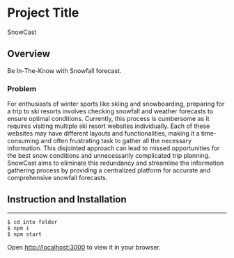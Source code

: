 # Project Title
SnowCast

## Overview

Be In-The-Know with Snowfall forecast.

### Problem

For enthusiasts of winter sports like skiing and snowboarding, preparing for a trip to ski resorts involves checking snowfall and weather forecasts to ensure optimal conditions. Currently, this process is cumbersome as it requires visiting multiple ski resort websites individually. Each of these websites may have different layouts and functionalities, making it a time-consuming and often frustrating task to gather all the necessary information. This disjointed approach can lead to missed opportunities for the best snow conditions and unnecessarily complicated trip planning. SnowCast aims to eliminate this redundancy and streamline the information gathering process by providing a centralized platform for accurate and comprehensive snowfall forecasts.



## Instruction and Installation
***

```
$ cd into folder
$ npm i
$ npm start
```


Open [http://localhost:3000](http://localhost:3000) to view it in your browser.

